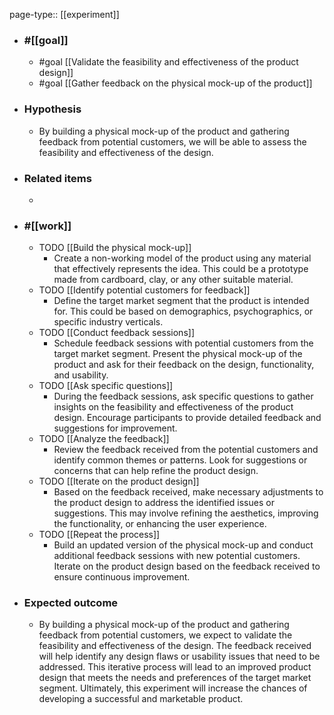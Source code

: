 page-type:: [[experiment]]



  - ### #[[goal]]
    - #goal [[Validate the feasibility and effectiveness of the product design]]
    - #goal [[Gather feedback on the physical mock-up of the product]]
  - ### Hypothesis
    - By building a physical mock-up of the product and gathering feedback from potential customers, we will be able to assess the feasibility and effectiveness of the design.
  - ### Related items
    - 
  - ### #[[work]]
    - TODO [[Build the physical mock-up]]
      - Create a non-working model of the product using any material that effectively represents the idea. This could be a prototype made from cardboard, clay, or any other suitable material.
    - TODO [[Identify potential customers for feedback]]
      - Define the target market segment that the product is intended for. This could be based on demographics, psychographics, or specific industry verticals.
    - TODO [[Conduct feedback sessions]]
      - Schedule feedback sessions with potential customers from the target market segment. Present the physical mock-up of the product and ask for their feedback on the design, functionality, and usability.
    - TODO [[Ask specific questions]]
      - During the feedback sessions, ask specific questions to gather insights on the feasibility and effectiveness of the product design. Encourage participants to provide detailed feedback and suggestions for improvement.
    - TODO [[Analyze the feedback]]
      - Review the feedback received from the potential customers and identify common themes or patterns. Look for suggestions or concerns that can help refine the product design.
    - TODO [[Iterate on the product design]]
      - Based on the feedback received, make necessary adjustments to the product design to address the identified issues or suggestions. This may involve refining the aesthetics, improving the functionality, or enhancing the user experience.
    - TODO [[Repeat the process]]
      - Build an updated version of the physical mock-up and conduct additional feedback sessions with new potential customers. Iterate on the product design based on the feedback received to ensure continuous improvement.
  - ### Expected outcome
    - By building a physical mock-up of the product and gathering feedback from potential customers, we expect to validate the feasibility and effectiveness of the design. The feedback received will help identify any design flaws or usability issues that need to be addressed. This iterative process will lead to an improved product design that meets the needs and preferences of the target market segment. Ultimately, this experiment will increase the chances of developing a successful and marketable product.

